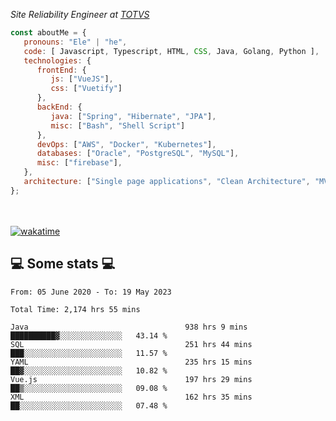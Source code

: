 <p><em>Site Reliability Engineer at <a href="https://www.totvs.com/">TOTVS</a></br>
</em></p>


```javascript
const aboutMe = {
   pronouns: "Ele" | "he",
   code: [ Javascript, Typescript, HTML, CSS, Java, Golang, Python ],
   technologies: {
      frontEnd: {
         js: ["VueJS"],
         css: ["Vuetify"]
      },
      backEnd: {
         java: ["Spring", "Hibernate", "JPA"],
         misc: ["Bash", "Shell Script"]
      },
      devOps: ["AWS", "Docker", "Kubernetes"],
      databases: ["Oracle", "PostgreSQL", "MySQL"],
      misc: ["firebase"],
   },
   architecture: ["Single page applications", "Clean Architecture", "MVC", "Microservices"],
};
```
</br></br>
[![wakatime](https://wakatime.com/badge/user/a3a8ed06-d304-4d6b-bc86-4adc418cdea7.svg)](https://wakatime.com/@a3a8ed06-d304-4d6b-bc86-4adc418cdea7)
<h2>💻 Some stats 💻</h2>

<!--START_SECTION:waka-->

```text
From: 05 June 2020 - To: 19 May 2023

Total Time: 2,174 hrs 55 mins

Java                                   938 hrs 9 mins  ██████████▓░░░░░░░░░░░░░░   43.14 %
SQL                                    251 hrs 44 mins ███░░░░░░░░░░░░░░░░░░░░░░   11.57 %
YAML                                   235 hrs 15 mins ██▓░░░░░░░░░░░░░░░░░░░░░░   10.82 %
Vue.js                                 197 hrs 29 mins ██▒░░░░░░░░░░░░░░░░░░░░░░   09.08 %
XML                                    162 hrs 35 mins ██░░░░░░░░░░░░░░░░░░░░░░░   07.48 %
```

<!--END_SECTION:waka-->
